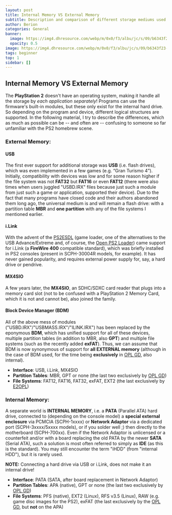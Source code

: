 ```yaml
---
layout: post
title: Internal Memory VS External Memory
subtitle: Description and comparison of different storage mediums used by the PS2
author: Berion
categories: General
banner: 
  image: https://img4.dhresource.com/webp/m/0x0/f3/albu/jc/s/09/b6343f23-fd05-4413-aafb-1ba7b38dc6cc.jpg
  opacity: 0.5
image: https://img4.dhresource.com/webp/m/0x0/f3/albu/jc/s/09/b6343f23-fd05-4413-aafb-1ba7b38dc6cc.jpg
tags: beginner
top: 1
sidebar: []
---
```


## Internal Memory VS External Memory

The **PlayStation 2** doesn't have an operating system, making it handle all the storage by *each application separately*! Programs can use the firmware's built-in modules, but these only exist for the internal hard drive. So depending on the program and device, different logical structures are supported. In the following material, I try to describe the differences, which as much as possible can be -- and often are -- confusing to someone so far unfamiliar with the PS2 homebrew scene.

### External Memory:

#### USB
The first ever support for additional storage was **USB** (i.e. flash drives), which was even implemented in a few games (e.g. “Gran Turismo 4”). Initially, compatibility with devices was low and for some reason higher if the file system was not **FAT32** but **FAT16** or even **FAT12** (there were also times when users juggled "USBD.IRX" files because just such a module from just such a game or application, supported their device). Due to the fact that many programs have closed code and their authors abandoned them long ago, the universal medium is and will remain a flash drive: with a partition table **MBR** and **one partition** with any of the file systems I mentioned earlier.

#### i.Link
With the advent of the [PS2ESDL](https://sites.google.com/view/ysai187/home/projects/ps2esdl#h.p_DeSddFqr7A1v) (game loader, one of the alternatives to the USB Advance/Extreme and, of course, the [Open PS2 Loader](https://github.com/ps2homebrew/Open-PS2-Loader/releases)) came support for i.Link (a **FireWire 400** compatible standard), which was briefly installed in PS2 consoles (present in SCPH-30004R models, for example). It has never gained popularity, and requires external power supply for, say, a hard drive or pendrive.

#### MX4SIO
A few years later, the **MX4SIO**, an SDHC/SDXC card reader that plugs into a memory card slot (not to be confused with a PlayStation 2 Memory Card, which it is not and cannot be), also joined the family.

#### Block Device Manager (BDM)
All of the above mess of modules ("USBD.IRX"/"USBMASS.IRX"/"ILINK.IRX") has been replaced by the eponymous **BDM**, which has unified support for all of these devices, multiple partition tables (in addition to MBR, also **GPT**) and multiple file systems (such as the recently added **exFAT**). Thus, we can assume that BDM is now synonymous of support for **all EXTERNAL memory** (although in the case of BDM used, for the time being **exclusively** in [OPL GD](https://github.com/grimdoomer/Open-PS2-Loader/releases), also internal).

* **Interface**: USB, i.Link, MX4SIO
* **Partition Tables**: MBR, GPT or none (the last two exclusively by [OPL GD](https://github.com/grimdoomer/Open-PS2-Loader/releases))
* **File Systems**: FAT12, FAT16, FAT32, exFAT, EXT2 (the last exclusively by [E2OPL](https://sourceforge.net/projects/e2opl/files/))

### Internal Memory:

A separate world is **INTERNAL MEMORY**, i.e. a **PATA** (Parallel ATA) hard drive, connected to (depending on the console model) a **special external enclosure** via PCMCIA (SCPH-1xxxx) or **Network Adaptor** via a dedicated port (SCPH-3xxxx/5xxxx models), or if you solder well ;) then directly to the motherboard (SCPH-700xx). Even if the Network Adaptor is unlicensed or a counterfeit and/or with a board replacing the old PATA by the newer **SATA** (Serial ATA), such a solution is most often referred to simply as **IDE** (as this is the standard). You may still encounter the term "iHDD" (from "internal HDD"), but it is rarely used.

<div class="note">
  <strong>NOTE:</strong> Connecting a hard drive via USB or i.Link, does not make it an internal drive!
</div>

* **Interface**: PATA (SATA, after board replacement in Network Adaptor)
* **Partition Tables**: APA (native), GPT or none (the last two exclusively by [OPL GD](https://github.com/grimdoomer/Open-PS2-Loader/releases))
* **File Systems**: PFS (native), EXT2 (Linux), RFS v3.5 (Linux), RAW (e.g. game disc images for the PS2), exFAT (the last exclusively by the [OPL GD](https://github.com/grimdoomer/Open-PS2-Loader/releases), but **not** on the APA)
